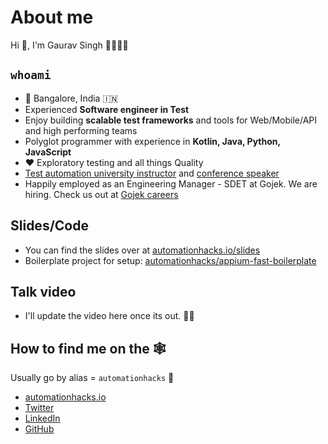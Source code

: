 # About me

Hi 👋, I'm Gaurav Singh 🧔🏻👨‍💻

## `whoami`

- 🏡 Bangalore, India 🇮🇳
- Experienced **Software engineer in Test**
- Enjoy building **scalable test frameworks** and tools for Web/Mobile/API and high performing teams
- Polyglot programmer with experience in **Kotlin, Java, Python, JavaScript**
- ❤️ Exploratory testing and all things Quality
- [Test automation university instructor](https://automationhacks.io/courses/) and
  [conference speaker](https://automationhacks.io/talks/)
- Happily employed as an Engineering Manager - SDET at Gojek. We are hiring. Check us out at
  [Gojek careers](https://career.gojek.com/)

## Slides/Code

- You can find the slides over at [automationhacks.io/slides]()
- Boilerplate project for setup:
  [automationhacks/appium-fast-boilerplate](https://github.com/automationhacks/appium-fast-boilerplate)

## Talk video

- I'll update the video here once its out. 🚀😉

## How to find me on the 🕸

Usually go by alias = `automationhacks` 🤖

- [automationhacks.io](https://automationhacks.io/)
- [Twitter](https://twitter.com/automationhacks)
- [LinkedIn](https://www.linkedin.com/in/automationhacks/)
- [GitHub](https://github.com/automationhacks)
